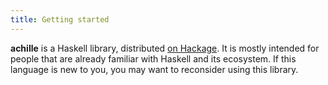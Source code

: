 ```yaml
---
title: Getting started
---
```


**achille** is a Haskell library, distributed [on Hackage][package]. It is
mostly intended for people that are already familiar with Haskell and its ecosystem.
If this language is new to you, you may want to reconsider using this library.

[package]: https://hackage.haskell.org/package/achille
